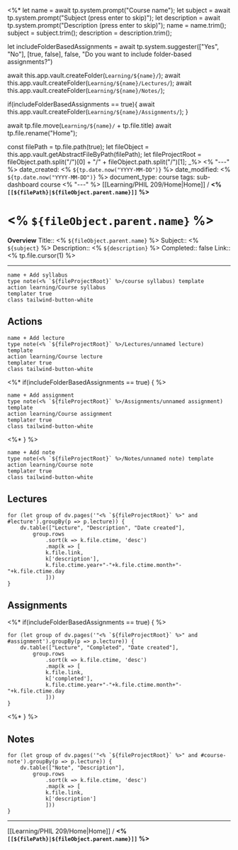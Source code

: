 <%*
let name = await tp.system.prompt("Course name");
let subject = await tp.system.prompt("Subject (press enter to skip)");
let description = await tp.system.prompt("Description (press enter to skip)");
name = name.trim();
subject = subject.trim();
description = description.trim();

let includeFolderBasedAssignments = await tp.system.suggester(["Yes", "No"], [true, false], false, "Do you want to include folder-based assignments?")

await this.app.vault.createFolder(`Learning/${name}/`);
await this.app.vault.createFolder(`Learning/${name}/Lectures/`);
await this.app.vault.createFolder(`Learning/${name}/Notes/`);

if(includeFolderBasedAssignments == true){
	await this.app.vault.createFolder(`Learning/${name}/Assignments/`);
}

await tp.file.move(`Learning/${name}/` + tp.file.title)
await tp.file.rename("Home");

const filePath = tp.file.path(true);
let fileObject = this.app.vault.getAbstractFileByPath(filePath);
let fileProjectRoot = fileObject.path.split("/")[0] + "/" + fileObject.path.split("/")[1];
_%>
<% "---" %>
date_created: <% `${tp.date.now("YYYY-MM-DD")}` %>
date_modified: <% `${tp.date.now("YYYY-MM-DD")}` %>
document_type: course
tags: sub-dashboard course
<% "---" %>
[[Learning/PHIL 209/Home|Home]] / **<% `[[${filePath}|${fileObject.parent.name}]]` %>**
# <% `${fileObject.parent.name}` %>
**Overview**
Title:: <% `${fileObject.parent.name}` %>
Subject:: <% `${subject}` %>
Description:: <% `${description}` %>
Completed:: false
Link:: <% tp.file.cursor(1) %>

***
```button
name + Add syllabus
type note(<% `${fileProjectRoot}` %>/course syllabus) template
action learning/Course syllabus
templater true
class tailwind-button-white
```
## Actions
```button
name + Add lecture
type note(<% `${fileProjectRoot}` %>/Lectures/unnamed lecture) template
action learning/Course lecture
templater true
class tailwind-button-white
```
<%* if(includeFolderBasedAssignments == true) { %>
```button
name + Add assignment
type note(<% `${fileProjectRoot}` %>/Assignments/unnamed assignment) template
action learning/Course assignment
templater true
class tailwind-button-white
```
<%* }  %>
```button
name + Add note
type note(<% `${fileProjectRoot}` %>/Notes/unnamed note) template
action learning/Course note
templater true
class tailwind-button-white
```


## Lectures
```dataviewjs
for (let group of dv.pages('"<% `${fileProjectRoot}` %>" and #lecture').groupBy(p => p.lecture)) {
	dv.table(["Lecture", "Description", "Date created"], 
		group.rows 
			.sort(k => k.file.ctime, 'desc')
			.map(k => [
			k.file.link, 
			k['description'],
			k.file.ctime.year+"-"+k.file.ctime.month+"-"+k.file.ctime.day
			]))
}
```


## Assignments
<%* if(includeFolderBasedAssignments == true) { %>
```dataviewjs
for (let group of dv.pages('"<% `${fileProjectRoot}` %>" and #assignment').groupBy(p => p.lecture)) {
	dv.table(["Lecture", "Completed", "Date created"], 
		group.rows 
			.sort(k => k.file.ctime, 'desc')
			.map(k => [
			k.file.link, 
			k['completed'],
			k.file.ctime.year+"-"+k.file.ctime.month+"-"+k.file.ctime.day
			]))
}
```
<%* }  %>

## Notes
```dataviewjs
for (let group of dv.pages('"<% `${fileProjectRoot}` %>" and #course-note').groupBy(p => p.lecture)) {
	dv.table(["Note", "Description"], 
		group.rows 
			.sort(k => k.file.ctime, 'desc')
			.map(k => [
			k.file.link, 
			k['description']
			]))
}
```


---
[[Learning/PHIL 209/Home|Home]] / **<% `[[${filePath}|${fileObject.parent.name}]]` %>**